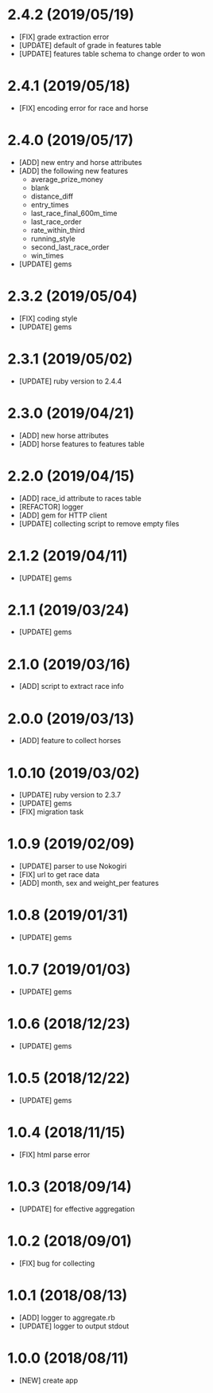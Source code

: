 # 2.4.2 (2019/05/19)
- [FIX] grade extraction error
- [UPDATE] default of grade in features table
- [UPDATE] features table schema to change order to won

# 2.4.1 (2019/05/18)
- [FIX] encoding error for race and horse

# 2.4.0 (2019/05/17)
- [ADD] new entry and horse attributes
- [ADD] the following new features
  - average_prize_money
  - blank
  - distance_diff
  - entry_times
  - last_race_final_600m_time
  - last_race_order
  - rate_within_third
  - running_style
  - second_last_race_order
  - win_times
- [UPDATE] gems

# 2.3.2 (2019/05/04)
- [FIX] coding style
- [UPDATE] gems

# 2.3.1 (2019/05/02)
- [UPDATE] ruby version to 2.4.4

# 2.3.0 (2019/04/21)
- [ADD] new horse attributes
- [ADD] horse features to features table

# 2.2.0 (2019/04/15)
- [ADD] race_id attribute to races table
- [REFACTOR] logger
- [ADD] gem for HTTP client
- [UPDATE] collecting script to remove empty files

# 2.1.2 (2019/04/11)
- [UPDATE] gems

# 2.1.1 (2019/03/24)
- [UPDATE] gems

# 2.1.0 (2019/03/16)
- [ADD] script to extract race info

# 2.0.0 (2019/03/13)
- [ADD] feature to collect horses

# 1.0.10 (2019/03/02)
- [UPDATE] ruby version to 2.3.7
- [UPDATE] gems
- [FIX] migration task

# 1.0.9 (2019/02/09)
- [UPDATE] parser to use Nokogiri
- [FIX] url to get race data
- [ADD] month, sex and weight_per features

# 1.0.8 (2019/01/31)
- [UPDATE] gems

# 1.0.7 (2019/01/03)
- [UPDATE] gems

# 1.0.6 (2018/12/23)
- [UPDATE] gems

# 1.0.5 (2018/12/22)
- [UPDATE] gems

# 1.0.4 (2018/11/15)
- [FIX] html parse error

# 1.0.3 (2018/09/14)
- [UPDATE] for effective aggregation

# 1.0.2 (2018/09/01)
- [FIX] bug for collecting

# 1.0.1 (2018/08/13)
- [ADD] logger to aggregate.rb
- [UPDATE] logger to output stdout

# 1.0.0 (2018/08/11)
- [NEW] create app
